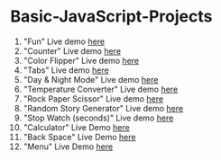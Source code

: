 # Basic-JavaScript-Projects
1. "Fun" Live demo [here](https://codepen.io/_sakibhussain/full/gOmKbwg)
2. "Counter" Live demo [here](https://codepen.io/_sakibhussain/full/vYxaXrG)
3. "Color Flipper" Live demo [here](https://codepen.io/_sakibhussain/full/RwpJveJ)
4. "Tabs" Live demo [here](https://codepen.io/_sakibhussain/full/eYvjKxp)
5. "Day & Night Mode" Live demo [here](https://codepen.io/_sakibhussain/full/bGqxpJQ)
6. "Temperature Converter" Live demo [here](https://codepen.io/_sakibhussain/full/qBrMzam)
7. "Rock Paper Scissor" Live demo [here](https://codepen.io/_sakibhussain/full/gOmBvjR)
8. "Random Story Generator" Live demo [here](https://codepen.io/_sakibhussain/full/PopdEPo)
9. "Stop Watch (seconds)" Live demo [here](https://codepen.io/_sakibhussain/full/dyvwpdK)
10. "Calculator" Live Demo [here](https://codepen.io/_sakibhussain/full/JjWgpPg)
11. "Back Space" Live Demo [here](https://codepen.io/_sakibhussain/pen/wvJQKVZ?editors=0010)
12. "Menu" Live Demo [here](https://codepen.io/_sakibhussain/pen/jOmaeZJ)
